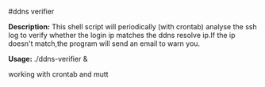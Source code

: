 #ddns verifier

**Description:** This shell script will periodically (with crontab) analyse the ssh log to verify whether the login ip matches the ddns resolve ip.If the ip doesn't match,the program will send an email to warn you.

**Usage:** ./ddns-verifier &

working with crontab and mutt



